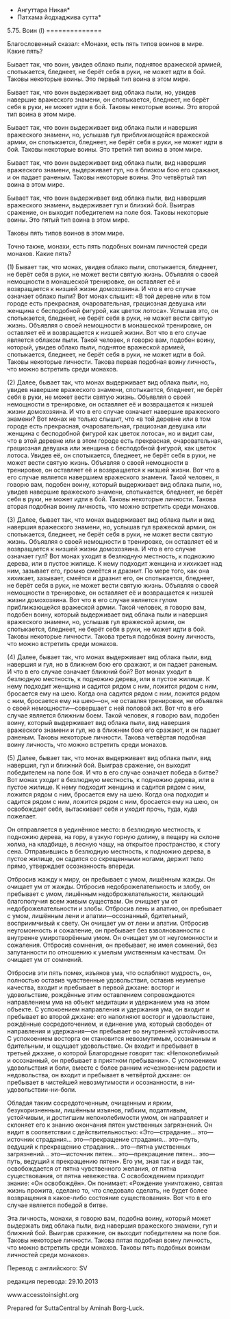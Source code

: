 * Ангуттара Никая*
* Патхама йодхаджива сутта*

5\.75\. Воин \(I\)
\=\=\=\=\=\=\=\=\=\=\=\=\=\=

Благословенный сказал: «Монахи, есть пять типов воинов в мире\. Какие пять?

Бывает так, что воин, увидев облако пыли, поднятое вражеской армией, спотыкается, бледнеет, не берёт себя в руки, не может идти в бой\. Таковы некоторые воины\. Это первый тип воина в этом мире\.

Бывает так, что воин выдерживает вид облака пыли, но, увидев навершие вражеского знамени, он спотыкается, бледнеет, не берёт себя в руки, не может идти в бой\. Таковы некоторые воины\. Это второй тип воина в этом мире\.

Бывает так, что воин выдерживает вид облака пыли и навершия вражеского знамени, но, услышав гул приближающейся вражеской армии, он спотыкается, бледнеет, не берёт себя в руки, не может идти в бой\. Таковы некоторые воины\. Это третий тип воина в этом мире\.

Бывает так, что воин выдерживает вид облака пыли, вид навершия вражеского знамени, выдерживает гул, но в близком бою его сражают, и он падает раненым\. Таковы некоторые воины\. Это четвёртый тип воина в этом мире\.

Бывает так, что воин выдерживает вид облака пыли, вид навершия вражеского знамени, выдерживает гул и близкий бой\. Выиграв сражение, он выходит победителем на поле боя\. Таковы некоторые воины\. Это пятый тип воина в этом мире\.

Таковы пять типов воинов в этом мире\.

Точно также, монахи, есть пять подобных воинам личностей среди монахов\. Какие пять?

\(1\) Бывает так, что монах, увидев облако пыли, спотыкается, бледнеет, не берёт себя в руки, не может вести святую жизнь\. Объявляя о своей немощности в монашеской тренировке, он оставляет её и возвращается к низшей жизни домохозяина\. И что в его случае означает облако пыли? Вот монах слышит: «В той деревне или в том городе есть прекрасная, очаровательная, грациозная девушка или женщина с бесподобной фигурой, как цветок лотоса»\. Услышав это, он спотыкается, бледнеет, не берёт себя в руки, не может вести святую жизнь\. Объявляя о своей немощности в монашеской тренировке, он оставляет её и возвращается к низшей жизни\. Вот что в его случае является облаком пыли\. Такой человек, я говорю вам, подобен воину, который, увидев облако пыли, поднятое вражеской армией, спотыкается, бледнеет, не берёт себя в руки, не может идти в бой\. Таковы некоторые личности\. Такова первая подобная воину личность, что можно встретить среди монахов\.

\(2\) Далее, бывает так, что монах выдерживает вид облака пыли, но, увидев навершие вражеского знамени, спотыкается, бледнеет, не берёт себя в руки, не может вести святую жизнь\. Объявляя о своей немощности в тренировке, он оставляет её и возвращается к низшей жизни домохозяина\. И что в его случае означает навершие вражеского знамени? Вот монах не только слышит, что «в той деревне или в том городе есть прекрасная, очаровательная, грациозная девушка или женщина с бесподобной фигурой как цветок лотоса», но и видит сам, что в этой деревне или в этом городе есть прекрасная, очаровательная, грациозная девушка или женщина с бесподобной фигурой, как цветок лотоса\. Увидев её, он спотыкается, бледнеет, не берёт себя в руки, не может вести святую жизнь\. Объявляя о своей немощности в тренировке, он оставляет её и возвращается к низшей жизни\. Вот что в его случае является навершием вражеского знамени\. Такой человек, я говорю вам, подобен воину, который выдерживает вид облака пыли, но, увидев навершие вражеского знамени, спотыкается, бледнеет, не берёт себя в руки, не может идти в бой\. Таковы некоторые личности\. Такова вторая подобная воину личность, что можно встретить среди монахов\.

\(3\) Далее, бывает так, что монах выдерживает вид облака пыли и вид навершия вражеского знамени, но, услышав гул вражеской армии, он спотыкается, бледнеет, не берёт себя в руки, не может вести святую жизнь\. Объявляя о своей немощности в тренировке, он оставляет её и возвращается к низшей жизни домохозяина\. И что в его случае означает гул? Вот монах уходит в безлюдную местность, к подножию дерева, или в пустое жилище\. К нему подходит женщина и хихикает над ним, зазывает его, громко смеётся и дразнит\. По мере того, как она хихикает, зазывает, смеётся и дразнит его, он спотыкается, бледнеет, не берёт себя в руки, не может вести святую жизнь\. Объявляя о своей немощности в тренировке, он оставляет её и возвращается к низшей жизни домохозяина\. Вот что в его случае является гулом приближающейся вражеской армии\. Такой человек, я говорю вам, подобен воину, который выдерживает вид облака пыли и навершия вражеского знамени, но, услышав гул вражеской армии, он спотыкается, бледнеет, не берёт себя в руки, не может идти в бой\. Таковы некоторые личности\. Такова третья подобная воину личность, что можно встретить среди монахов\.

\(4\) Далее, бывает так, что монах выдерживает вид облака пыли, вид навершия и гул, но в ближнем бою его сражают, и он падает раненым\. И что в его случае означает ближний бой? Вот монах уходит в безлюдную местность, к подножию дерева, или в пустое жилище\. К нему подходит женщина и садится рядом с ним, ложится рядом с ним, бросается ему на шею\. Когда она садится рядом с ним, ложится рядом с ним, бросается ему на шею—он, не оставляя тренировки, не объявляя о своей немощности—совершает с ней половой акт\. Вот что в его случае является ближним боем\. Такой человек, я говорю вам, подобен воину, который выдерживает вид облака пыли, вид навершия вражеского знамени и гул, но в ближнем бою его сражают, и он падает раненым\. Таковы некоторые личности\. Такова четвёртая подобная воину личность, что можно встретить среди монахов\.

\(5\) Далее, бывает так, что монах выдерживает вид облака пыли, вид навершия, гул и ближний бой\. Выиграв сражение, он выходит победителем на поле боя\. И что в его случае означает победа в битве? Вот монах уходит в безлюдную местность, к подножию дерева, или в пустое жилище\. К нему подходит женщина и садится рядом с ним, ложится рядом с ним, бросается ему на шею\. Когда она подходит и садится рядом с ним, ложится рядом с ним, бросается ему на шею, он освобождает себя, вытаскивает себя и уходит прочь, туда, куда пожелает\.

Он отправляется в уединённое место: в безлюдную местность, к подножию дерева, на гору, в узкую горную долину, в пещеру на склоне холма, на кладбище, в лесную чащу, на открытое пространство, к стогу сена\. Отправившись в безлюдную местность, к подножию дерева, в пустое жилище, он садится со скрещенными ногами, держит тело прямо, утверждает осознанность впереди\.

Отбросив жажду к миру, он пребывает с умом, лишённым жажды\. Он очищает ум от жажды\. Отбросив недоброжелательность и злобу, он пребывает с умом, лишённым недоброжелательности, желающий благополучия всем живым существам\. Он очищает ум от недоброжелательности и злобы\. Отбросив лень и апатию, он пребывает с умом, лишённым лени и апатии—осознанный, бдительный, восприимчивый к свету\. Он очищает ум от лени и апатии\. Отбросив неугомонность и сожаление, он пребывает без взволнованности с внутренне умиротворённым умом\. Он очищает ум от неугомонности и сожаления\. Отбросив сомнения, он пребывает, не имея сомнений, без запутанности по отношению к умелым умственным качествам\. Он очищает ум от сомнений\.

Отбросив эти пять помех, изъянов ума, что ослабляют мудрость, он, полностью оставив чувственные удовольствия, оставив неумелые качества, входит и пребывает в первой джхане: восторг и удовольствие, рождённые этим оставлением сопровождаются направлением ума на объект медитации и удержанием ума на этом объекте\. С успокоением направления и удержания ума, он входит и пребывает во второй джхане: его наполняют восторг и удовольствие, рождённые сосредоточением, и единение ума, который свободен от направления и удержания—он пребывает во внутренней устойчивости\. С успокоением восторга он становится невозмутимым, осознанным и бдительным, и ощущает удовольствие\. Он входит и пребывает в третьей джхане, о которой Благородные говорят так: «Непоколебимый и осознанный, он пребывает в приятном пребывании»\. С успокоением удовольствия и боли, вместе с более ранним исчезновением радости и недовольства, он входит и пребывает в четвёртой джхане: он пребывает в чистейшей невозмутимости и осознанности, в ни\-удовольствии\-ни\-боли\.

Обладая таким сосредоточенным, очищенным и ярким, безукоризненным, лишённым изъянов, гибким, податливым, устойчивым, и достигшим непоколебимости умом, он направляет и склоняет его к знанию окончания пятен умственных загрязнений\. Он видит в соответствии с действительностью: «Это—страдание… это—источник страдания… это—прекращение страдания… это—путь, ведущий к прекращению страдания… это—пятна умственных загрязнений… это—источник пятен… это—прекращение пятен… это—путь, ведущий к прекращению пятен»\. Его ум, зная так и видя так, освобождается от пятна чувственного желания, от пятна существования, от пятна невежества\. С освобождением приходит знание: «Он освобождён»\. Он понимает: «Рождение уничтожено, святая жизнь прожита, сделано то, что следовало сделать, не будет более возвращения в какое\-либо состояние существования»\. Вот что в его случае является победой в битве\.

Эта личность, монахи, я говорю вам, подобна воину, который может выдержать вид облака пыли, вид навершия вражеского знамени, гул и ближний бой\. Выиграв сражение, он выходит победителем на поле боя\. Таковы некоторые личности\. Такова пятая подобная воину личность, что можно встретить среди монахов\. Таковы пять подобных воинам личностей среди монахов»\.

Перевод с английского: SV

редакция перевода: 29\.10\.2013

www\.accesstoinsight\.org

Prepared for SuttaCentral by Aminah Borg\-Luck\.